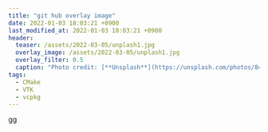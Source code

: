 ```yaml
---
title: "git hub overlay image"
date: 2022-01-03 18:03:21 +0900
last_modified_at: 2022-01-03 18:03:21 +0900
header:
  teaser: /assets/2022-03-05/unplash1.jpg
  overlay_image: /assets/2022-03-05/unplash1.jpg
  overlay_filter: 0.5
  caption: "Photo credit: [**Unsplash**](https://unsplash.com/photos/842ofHC6MaI)"
tags:
  - CMake
  - VTK
  - vcpkg
---
```


gg